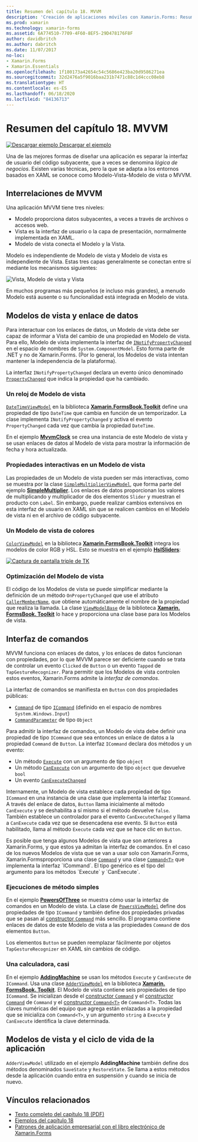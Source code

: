 ```yaml
---
title: Resumen del capítulo 18. MVVM
description: 'Creación de aplicaciones móviles con Xamarin.Forms: Resumen del capítulo 18. MVVM'
ms.prod: xamarin
ms.technology: xamarin-forms
ms.assetid: 6A774510-7709-4F60-8EF5-29D478176F8F
author: davidbritch
ms.author: dabritch
ms.date: 11/07/2017
no-loc:
- Xamarin.Forms
- Xamarin.Essentials
ms.openlocfilehash: 1f180173a42654c54c5686e423ba20d9586271ea
ms.sourcegitcommit: 32d2476a5f9016baa231b7471c88c1d4ccc08eb8
ms.translationtype: HT
ms.contentlocale: es-ES
ms.lasthandoff: 06/18/2020
ms.locfileid: "84136713"
---
```

# <a name="summary-of-chapter-18-mvvm"></a>Resumen del capítulo 18. MVVM

[![Descargar ejemplo](~/media/shared/download.png) Descargar el ejemplo](https://github.com/xamarin/xamarin-forms-book-samples/tree/master/Chapter18)

Una de las mejores formas de diseñar una aplicación es separar la interfaz de usuario del código subyacente, que a veces se denomina *lógica de negocios*. Existen varias técnicas, pero la que se adapta a los entornos basados en XAML se conoce como Modelo-Vista-Modelo de vista o MVVM.

## <a name="mvvm-interrelationships"></a>Interrelaciones de MVVM

Una aplicación MVVM tiene tres niveles:

- Modelo proporciona datos subyacentes, a veces a través de archivos o accesos web.
- Vista es la interfaz de usuario o la capa de presentación, normalmente implementada en XAML.
- Modelo de vista conecta el Modelo y la Vista.

Modelo es independiente de Modelo de vista y Modelo de vista es independiente de Vista. Estas tres capas generalmente se conectan entre sí mediante los mecanismos siguientes:

![Vista, Modelo de vista y Vista](images/ch18fg03.png "MVVM")

En muchos programas más pequeños (e incluso más grandes), a menudo Modelo está ausente o su funcionalidad está integrada en Modelo de vista.

## <a name="viewmodels-and-data-binding"></a>Modelos de vista y enlace de datos

Para interactuar con los enlaces de datos, un Modelo de vista debe ser capaz de informar a Vista del cambio de una propiedad en Modelo de vista. Para ello, Modelo de vista implementa la interfaz de [`INotifyPropertyChanged`](xref:System.ComponentModel.INotifyPropertyChanged) en el espacio de nombres de `System.ComponentModel`. Esto forma parte de .NET y no de Xamarin.Forms. (Por lo general, los Modelos de vista intentan mantener la independencia de la plataforma).

La interfaz `INotifyPropertyChanged` declara un evento único denominado [`PropertyChanged`](xref:System.ComponentModel.INotifyPropertyChanged) que indica la propiedad que ha cambiado.

### <a name="a-viewmodel-clock"></a>Un reloj de Modelo de vista

[`DateTimeViewModel`](https://github.com/xamarin/xamarin-forms-book-samples/blob/master/Libraries/Xamarin.FormsBook.Toolkit/Xamarin.FormsBook.Toolkit/DateTimeViewModel.cs) en la biblioteca [**Xamarin.FormsBook.Toolkit**](https://github.com/xamarin/xamarin-forms-book-samples/tree/master/Libraries/Xamarin.FormsBook.Toolkit/Xamarin.FormsBook.Toolkit) define una propiedad de tipo `DateTime` que cambia en función de un temporizador. La clase implementa `INotifyPropertyChanged` y activa el evento `PropertyChanged` cada vez que cambia la propiedad `DateTime`.

En el ejemplo [**MvvmClock**](https://github.com/xamarin/xamarin-forms-book-samples/tree/master/Chapter18/MvvmClock) se crea una instancia de este Modelo de vista y se usan enlaces de datos al Modelo de vista para mostrar la información de fecha y hora actualizada.

### <a name="interactive-properties-in-a-viewmodel"></a>Propiedades interactivas en un Modelo de vista

Las propiedades de un Modelo de vista pueden ser más interactivas, como se muestra por la clase [`SimpleMultiplierViewModel`](https://github.com/xamarin/xamarin-forms-book-samples/blob/master/Chapter18/SimpleMultiplier/SimpleMultiplier/SimpleMultiplier/SimpleMultiplierViewModel.cs), que forma parte del ejemplo [**SimpleMultiplier**](https://github.com/xamarin/xamarin-forms-book-samples/tree/master/Chapter18/SimpleMultiplier). Los enlaces de datos proporcionan los valores de multiplicando y multiplicador de dos elementos `Slider` y muestran el producto con `Label`. Sin embargo, puede realizar cambios extensivos en esta interfaz de usuario en XAML sin que se realicen cambios en el Modelo de vista ni en el archivo de código subyacente.

### <a name="a-color-viewmodel"></a>Un Modelo de vista de colores

[`ColorViewModel`](https://github.com/xamarin/xamarin-forms-book-samples/blob/master/Libraries/Xamarin.FormsBook.Toolkit/Xamarin.FormsBook.Toolkit/ColorViewModel.cs) en la biblioteca [**Xamarin.FormsBook.Toolkit**](https://github.com/xamarin/xamarin-forms-book-samples/tree/master/Libraries/Xamarin.FormsBook.Toolkit/Xamarin.FormsBook.Toolkit) integra los modelos de color RGB y HSL. Esto se muestra en el ejemplo [**HslSliders**](https://github.com/xamarin/xamarin-forms-book-samples/tree/master/Chapter18/HslSliders):

[![Captura de pantalla triple de TK](images/ch18fg08-small.png "Modelo de color HSL")](images/ch18fg08-large.png#lightbox "Modelo de color HSL")

### <a name="streamlining-the-viewmodel"></a>Optimización del Modelo de vista

El código de los Modelos de vista se puede simplificar mediante la definición de un método `OnPropertyChanged` que use el atributo [`CallerMemberName`](xref:System.Runtime.CompilerServices.CallerMemberNameAttribute), que obtiene automáticamente el nombre de la propiedad que realiza la llamada. La clase [`ViewModelBase`](https://github.com/xamarin/xamarin-forms-book-samples/blob/master/Libraries/Xamarin.FormsBook.Toolkit/Xamarin.FormsBook.Toolkit/ViewModelBase.cs) de la biblioteca [**Xamarin. FormsBook. Toolkit**](https://github.com/xamarin/xamarin-forms-book-samples/tree/master/Libraries/Xamarin.FormsBook.Toolkit/Xamarin.FormsBook.Toolkit) lo hace y proporciona una clase base para los Modelos de vista.

## <a name="the-command-interface"></a>Interfaz de comandos

MVVM funciona con enlaces de datos, y los enlaces de datos funcionan con propiedades, por lo que MVVM parece ser deficiente cuando se trata de controlar un evento `Clicked` de `Button` o un evento `Tapped` de `TapGestureRecognizer`. Para permitir que los Modelos de vista controlen estos eventos, Xamarin.Forms admite la *interfaz de comandos*.

La interfaz de comandos se manifiesta en `Button` con dos propiedades públicas:

- [`Command`](xref:Xamarin.Forms.Button.Command) de tipo [`ICommand`](xref:System.Windows.Input.ICommand) (definido en el espacio de nombres `System.Windows.Input`)
- [`CommandParameter`](xref:Xamarin.Forms.Button.CommandParameter) de tipo `Object`

Para admitir la interfaz de comandos, un Modelo de vista debe definir una propiedad de tipo `ICommand` que sea entonces un enlace de datos a la propiedad `Command` de `Button`. La interfaz `ICommand` declara dos métodos y un evento:

- Un método [`Execute`](xref:System.Windows.Input.ICommand.Execute(System.Object)) con un argumento de tipo `object`
- Un método [`CanExecute`](xref:System.Windows.Input.ICommand.CanExecute(System.Object)) con un argumento de tipo `object` que devuelve `bool`
- Un evento [`CanExecuteChanged`](xref:System.Windows.Input.ICommand.CanExecuteChanged)

Internamente, un Modelo de vista establece cada propiedad de tipo `ICommand` en una instancia de una clase que implementa la interfaz `ICommand`. A través del enlace de datos, `Button` llama inicialmente al método `CanExecute` y se deshabilita a sí mismo si el método devuelve `false`. También establece un controlador para el evento `CanExecuteChanged` y llama a `CanExecute` cada vez que se desencadena ese evento. Si `Button` está habilitado, llama al método `Execute` cada vez que se hace clic en `Button`.

Es posible que tenga algunos Modelos de vista que son anteriores a Xamarin.Forms, y que estos ya admitan la interfaz de comandos. En el caso de los nuevos Modelos de vista que se van a usar solo con Xamarin.Forms, Xamarin.Formsproporciona una clase [`Command`](xref:Xamarin.Forms.Command) y una clase [`Command<T>`](xref:Xamarin.Forms.Command`1) que implementa la interfaz `ICommand`. El tipo genérico es el tipo del argumento para los métodos `Execute` y `CanExecute`.

### <a name="simple-method-executions"></a>Ejecuciones de método simples

En el ejemplo [**PowersOfThree**](https://github.com/xamarin/xamarin-forms-book-samples/tree/master/Chapter18/PowersOfThree) se muestra cómo usar la interfaz de comandos en un Modelo de vista. La clase de [`PowersViewModel`](https://github.com/xamarin/xamarin-forms-book-samples/blob/master/Chapter18/PowersOfThree/PowersOfThree/PowersOfThree/PowersViewModel.cs) define dos propiedades de tipo `ICommand` y también define dos propiedades privadas que se pasan al [constructor `Command`](xref:Xamarin.Forms.Command.%23ctor(System.Action)) más sencillo. El programa contiene enlaces de datos de este Modelo de vista a las propiedades `Command` de dos elementos `Button`.

Los elementos `Button` se pueden reemplazar fácilmente por objetos `TapGestureRecognizer` en XAML sin cambios de código.

### <a name="a-calculator-almost"></a>Una calculadora, casi

En el ejemplo [**AddingMachine**](https://github.com/xamarin/xamarin-forms-book-samples/tree/master/Chapter18/AddingMachine) se usan los métodos `Execute` y `CanExecute` de `ICommand`. Usa una clase [`AdderViewModel`](https://github.com/xamarin/xamarin-forms-book-samples/blob/master/Libraries/Xamarin.FormsBook.Toolkit/Xamarin.FormsBook.Toolkit/AdderViewModel.cs) en la biblioteca [**Xamarin. FormsBook. Toolkit**](https://github.com/xamarin/xamarin-forms-book-samples/blob/master/Libraries/Xamarin.FormsBook.Toolkit/Xamarin.FormsBook.Toolkit/AdderViewModel.cs). El Modelo de vista contiene seis propiedades de tipo `ICommand`. Se inicializan desde el [constructor `Command`](xref:Xamarin.Forms.Command.%23ctor(System.Action)) y el [constructor `Command`](xref:Xamarin.Forms.Command.%23ctor(System.Action,System.Func{System.Boolean})) de `Command` y el [constructor `Command<T>`](https://docs.microsoft.com/dotnet/api/xamarin.forms.command.-ctor?view=xamarin-forms#Xamarin_Forms_Command__ctor_System_Action_System_Object__System_Func_System_Object_System_Boolean__) de `Command<T>`. Todas las claves numéricas del equipo que agrega están enlazadas a la propiedad que se inicializa con `Command<T>`, y un argumento `string` a `Execute` y `CanExecute` identifica la clave determinada.

## <a name="viewmodels-and-the-application-lifecycle"></a>Modelos de vista y el ciclo de vida de la aplicación

`AdderViewModel` utilizado en el ejemplo **AddingMachine** también define dos métodos denominados `SaveState` y `RestoreState`. Se llama a estos métodos desde la aplicación cuando entra en suspensión y cuando se inicia de nuevo.

## <a name="related-links"></a>Vínculos relacionados

- [Texto completo del capítulo 18 (PDF)](https://download.xamarin.com/developer/xamarin-forms-book/XamarinFormsBook-Ch18-Apr2016.pdf)
- [Ejemplos del capítulo 18](https://github.com/xamarin/xamarin-forms-book-samples/tree/master/Chapter18)
- [Patrones de aplicación empresarial con el libro electrónico de Xamarin.Forms](~/xamarin-forms/enterprise-application-patterns/index.md)
